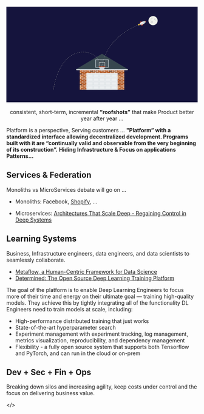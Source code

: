 ![](../images/roofshots.png)
<p align="center">consistent, short-term, incremental <b>“roofshots”</b> that make Product better year after year ... </p> 

Platform is a perspective, Serving customers ... **"Platform” with a standardized interface allowing decentralized development. Programs built with it are “continually valid and observable from the very beginning of its construction”.**
**Hiding Infrastructure & Focus on applications Patterns...** 

## **Services & Federation** 

Monoliths vs MicroServices debate will go on ...

* Monoliths: Facebook, [Shopify](https://twitter.com/jmwind/status/1280968028637757443), ...

* Microservices:
[Architectures That Scale Deep - Regaining Control in Deep Systems](https://www.infoq.com/presentations/properties-deep-systems/)

## **Learning Systems**
Business, Infrastructure engineers, data engineers, and data scientists to seamlessly collaborate. 

* [Metaflow, a Human-Centric Framework for Data Science](https://netflixtechblog.com/open-sourcing-metaflow-a-human-centric-framework-for-data-science-fa72e04a5d9)
* [Determined: The Open Source Deep Learning Training Platform](https://determined.ai/developers/)

The goal of the platform is to enable Deep Learning Engineers to focus more of their time and energy on their ultimate goal — training high-quality models. They achieve this by tightly integrating all of the functionality DL Engineers need to train models at scale, including:
- High-performance distributed training that just works
- State-of-the-art hyperparameter search
- Experiment management with experiment tracking, log management, metrics visualization, reproducibility, and dependency management
- Flexibility - a fully open source system that supports both Tensorflow and PyTorch, and can run in the cloud or on-prem

## **Dev + Sec + Fin + Ops** 

Breaking down silos and increasing agility, keep costs under control and the focus on delivering business value.

</>

